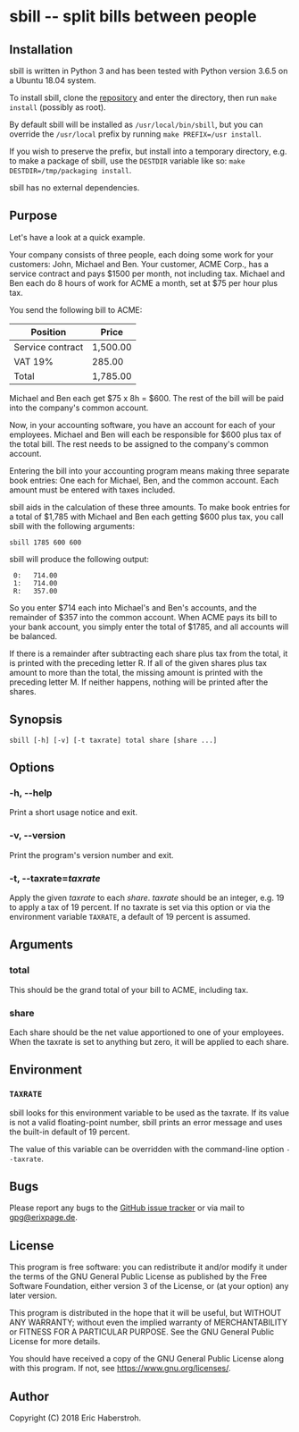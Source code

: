 # sbill -- split bills between people
## Installation
sbill is written in Python 3 and has been tested with Python version 3.6.5 on a Ubuntu 18.04 system.

To install sbill, clone the [repository](https://github.com/pille1842/sbill) and enter the directory, then run `make install` (possibly as root).

By default sbill will be installed as `/usr/local/bin/sbill`, but you can override the `/usr/local` prefix by running `make PREFIX=/usr install`.

If you wish to preserve the prefix, but install into a temporary directory, e.g. to make a package of sbill, use the `DESTDIR` variable like so: `make DESTDIR=/tmp/packaging install`.

sbill has no external dependencies.

## Purpose
Let's have a look at a quick example.

Your company consists of three people, each doing some work for your customers: John, Michael and Ben. Your customer, ACME Corp., has a service contract and pays $1500 per month, not including tax. Michael and Ben each do 8 hours of work for ACME a month, set at $75 per hour plus tax.

You send the following bill to ACME:

| Position         | Price    |
| --------         | -----    |
| Service contract | 1,500.00 |
| VAT 19%          | 285.00   |
| Total            | 1,785.00 |

Michael and Ben each get $75 x 8h = $600. The rest of the bill will be paid into the company's common account.

Now, in your accounting software, you have an account for each of your employees. Michael and Ben will each be responsible for $600 plus tax of the total bill. The rest needs to be assigned to the company's common account.

Entering the bill into your accounting program means making three separate book entries: One each for Michael, Ben, and the common account. Each amount must be entered with taxes included.

sbill aids in the calculation of these three amounts. To make book entries for a total of $1,785 with Michael and Ben each getting $600 plus tax, you call sbill with the following arguments:

```shell
sbill 1785 600 600
```

sbill will produce the following output:

```
 0:   714.00
 1:   714.00
 R:   357.00
```

So you enter $714 each into Michael's and Ben's accounts, and the remainder of $357 into the common account. When ACME pays its bill to your bank account, you simply enter the total of $1785, and all accounts will be balanced.

If there is a remainder after subtracting each share plus tax from the total, it is printed with the preceding letter R. If all of the given shares plus tax amount to more than the total, the missing amount is printed with the preceding letter M. If neither happens, nothing will be printed after the shares.

## Synopsis
```
sbill [-h] [-v] [-t taxrate] total share [share ...]
```

## Options
### -h, --help
Print a short usage notice and exit.

### -v, --version
Print the program's version number and exit.

### -t, --taxrate=*taxrate*
Apply the given *taxrate* to each *share*. *taxrate* should be an integer, e.g. 19 to apply a tax of 19 percent. If no taxrate is set via this option or via the environment variable `TAXRATE`, a default of 19 percent is assumed.

## Arguments
### total
This should be the grand total of your bill to ACME, including tax.

### share
Each share should be the net value apportioned to one of your employees. When the taxrate is set to anything but zero, it will be applied to each share.

## Environment
### `TAXRATE`
sbill looks for this environment variable to be used as the taxrate. If its value is not a valid floating-point number, sbill prints an error message and uses the built-in default of 19 percent.

The value of this variable can be overridden with the command-line option `--taxrate`.

## Bugs
Please report any bugs to the [GitHub issue tracker](https://github.com/pille1842/sbill/issues) or via mail to gpg@erixpage.de.

## License
This program is free software: you can redistribute it and/or modify it under the terms of the GNU General Public License as published by the Free Software Foundation, either version 3 of the License, or (at your option) any later version.

This program is distributed in the hope that it will be useful, but WITHOUT ANY WARRANTY; without even the implied warranty of MERCHANTABILITY or FITNESS FOR A PARTICULAR PURPOSE.  See the GNU General Public License for more details.

You should have received a copy of the GNU General Public License along with this program.  If not, see <https://www.gnu.org/licenses/>.

## Author
Copyright (C) 2018 Eric Haberstroh.
